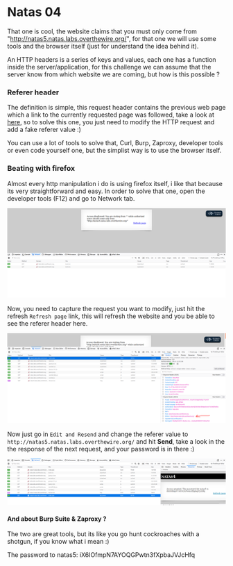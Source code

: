 # Natas 04


That one is cool, the website claims that you must only come from "http://natas5.natas.labs.overthewire.org/", for that one we will use some tools and the browser itself (just for understand the idea behind it).

An HTTP headers is a series of keys and values, each one has a function inside the server/application, for this challenge we can assume that the server know from which website we are coming, but how is this possible ?

### Referer header


The definition is simple, this request header contains the previous web page which a link to the currently requested page was followed, take a look at [here](https://developer.mozilla.org/en-US/docs/Web/HTTP/Headers/Referer), so to solve this one, you just need to modify the HTTP request and add a fake referer value :) 

You can use a lot of tools to solve that, Curl, Burp, Zaproxy, developer tools or even code yourself one, but the simplist way is to use the browser itself.


### Beating with firefox

Almost every http manipulation i do is using firefox itself, i like that because its very straightforward and easy. In order to solve that one, open the developer tools (F12) and go to Network tab.

![](screenshots/network.png)

Now, you need to capture the request you want to modify, just hit the refresh ```Refresh page``` link, this will refresh the website and you be able to see the referer header here.

![](screenshots/referer.png)


Now just go in ```Edit and Resend``` and change the referer value to ```http://natas5.natas.labs.overthewire.org/``` and hit **Send**, take a look in the the response of the next request, and your password is in there :)

![](screenshots/password.png)


#### And about Burp Suite & Zaproxy ?


The two are great tools, but its like you go hunt cockroaches with a shotgun, if you know what i mean :) 

The password to natas5: iX6IOfmpN7AYOQGPwtn3fXpbaJVJcHfq 